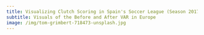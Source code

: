 ```yaml
---
title: Visualizing Clutch Scoring in Spain's Soccer League (Season 2017-18)
subtitle: Visuals of the Before and After VAR in Europe
image: /img/tom-grimbert-718473-unsplash.jpg
---
```

